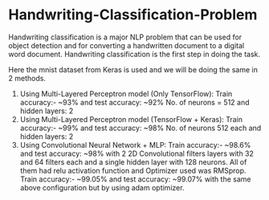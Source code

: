 # Handwriting-Classification-Problem
Handwriting classification is a major NLP problem that can be used for object detection and for converting a handwritten document to a digital word document. Handwriting classification is the first step in doing the task. 

Here the mnist dataset from Keras is used and we will be doing the same in 2 methods. 
1. Using Multi-Layered Perceptron model (Only TensorFlow): Train accuracy:- ~93% and test accuracy: ~92% No. of neurons = 512 and hidden layers: 2
2. Using Multi-Layered Perceptron model (TensorFlow + Keras): Train accuracy:- ~99% and test accuracy: ~98% No. of neurons 512 each and hidden layers: 2
3. Using Convolutional Neural Network + MLP: Train accuracy:- ~98.6% and test accuracy: ~98% with 2 2D Convolutional filters layers with 32 and 64 filters each and a single hidden layer with 128 neurons. All of them had relu activation function and Optimizer used was RMSprop.
Train accuracy:- ~99.05% and test accuracy: ~99.07% with the same above configuration but by using adam optimizer.
